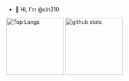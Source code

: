 - 👋 Hi, I’m @sln310

<!---
sln310/sln310 is a ✨ special ✨ repository because its `README.md` (this file) appears on your GitHub profile.
You can click the Preview link to take a look at your changes.
--->


<!--- Status & lamguage --->
<p align="left"> 
  <img alt="Top Langs" height="150px" src="https://github-readme-stats.vercel.app/api?/top-langs/username=sln310&layout=compact&count_private=true&show_icons=true&theme=onedark" />
  <img alt="github stats" height="150px" src="https://github-readme-stats.vercel.app/api?/username=sln310&count_private=true&show_icons=true&show_icons=true&theme=onedark" />
</p>
 
<!-- [![trophy](https://github-profile-trophy.vercel.app/?username=sln310&theme=onedark&column=7
)](https://github.com/ryo-ma/github-profile-trophy) -->
